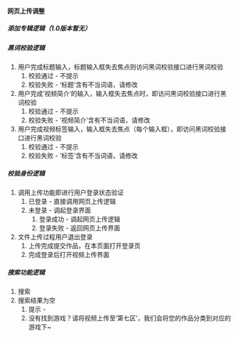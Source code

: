#### 网页上传调整









##### 添加专辑逻辑（1.0版本暂无）









##### 黑词校验逻辑

1. 用户完成标题输入，标题输入框失去焦点则访问黑词校验接口进行黑词校验
   1. 校验通过 - 不提示
   2. 校验失败 - ‘标题’含有不当词语，请修改
2. 用户完成’视频简介‘的输入，输入框失去焦点时，即访问黑词校验接口进行黑词校验
   1. 校验通过 - 不提示
   2. 校验失败 - ’视频简介‘含有不当词语，请修改
3. 用户完成视频标签输入，输入框失去焦点（每个输入框），即访问黑词校验接口进行黑词校验
   1. 校验通过 - 不提示
   2. 校验失败 - ’标签‘含有不当词语，请修改





##### 校验身份逻辑

1. 调用上传功能即进行用户登录状态验证
   1. 已登录 - 直接调用网页上传逻辑
   2. 未登录 - 调起登录界面
      1. 登录成功 - 调起网页上传逻辑
      2. 登录失败 - 返回网页上传界面
2. 文件上传过程用户退出登录
   1. 上传完成提交作品，在本页面打开登录页
   2. 完成登录后打开视频上传界面






##### 搜索功能逻辑

1. 搜索
2. 搜索结果为空
   1. 提示 - 
   2. 没有找到游戏？请将视频上传至‘第七区’，我们会将您的作品分类到对应的游戏下~




